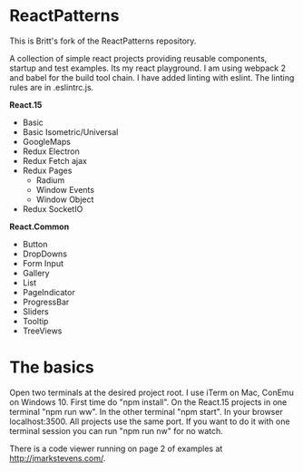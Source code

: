 # ReactPatterns
This is Britt's fork of the ReactPatterns repository. 

A collection of simple react projects providing reusable components, startup and test examples. Its my react playground.
I am using webpack 2 and babel for the build tool chain.
I have added linting with eslint. The linting rules are in .eslintrc.js.

**React.15**
* Basic
* Basic Isometric/Universal
* GoogleMaps
* Redux Electron
* Redux Fetch ajax
* Redux Pages
  *  Radium
  *  Window Events
  *  Window Object
* Redux SocketIO

**React.Common**
* Button
* DropDowns
* Form Input
* Gallery
* List
* PageIndicator
* ProgressBar
* Sliders
* Tooltip
* TreeViews

# The basics

Open two terminals at the desired project root. I use iTerm on Mac, ConEmu on Windows 10.
First time do "npm install". On the React.15 projects in one terminal "npm run ww".
In the other terminal "npm start".
In your browser localhost:3500. All projects use the same port.
If you want to do it with one terminal session you can run "npm run nw" for no watch.


There is a code viewer running on page 2 of examples at http://jmarkstevens.com/.
